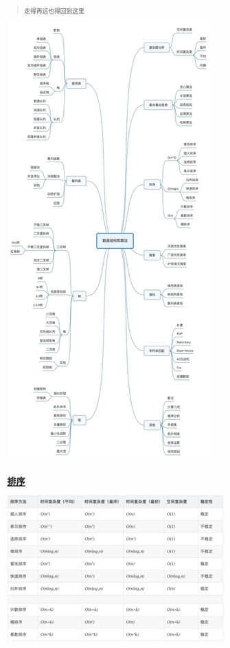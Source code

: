 >走得再远也得回到这里

![](./summary.jpg)


## [排序](https://www.cnblogs.com/onepixel/articles/7674659.html#:~:text=%E5%86%92%E6%B3%A1%E6%8E%92%E5%BA%8F%E6%98%AF%E4%B8%80,%E6%B5%AE%E2%80%9D%E5%88%B0%E6%95%B0%E5%88%97%E7%9A%84%E9%A1%B6%E7%AB%AF%E3%80%82)
![](./sort.png)